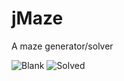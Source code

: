 # jMaze
A maze generator/solver

![Blank](http://i.imgur.com/IS97RPG.png)
![Solved](http://i.imgur.com/l2lTO5k.png)
